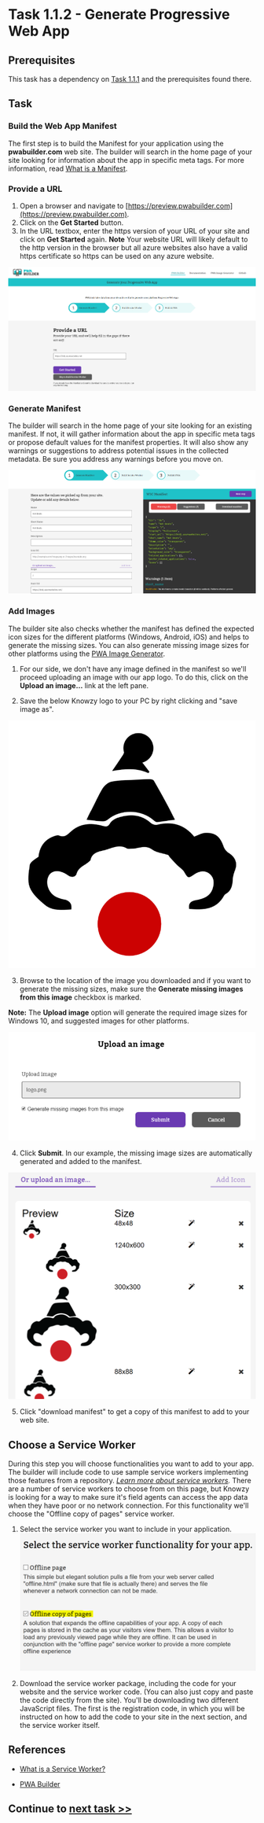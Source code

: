# Task 1.1.2 - Generate Progressive Web App

## Prerequisites 

This task has a dependency on [Task 1.1.1](111_BuildWebApp.md) and the prerequisites found there.


## Task 

### Build the Web App Manifest 

The first step is to build the Manifest for your application using the **pwabuilder.com** web site. The builder will search in the home page of your site looking for information about the app in specific meta tags. For more information, read [What is a Manifest](http://docs.pwabuilder.com/whatPWA/what-is-a-manifest/).

### Provide a URL 

1. Open a browser and navigate to [https://preview.pwabuilder.com](https://preview.pwabuilder.com).
2. Click on the **Get Started** button. 
3. In the URL textbox, enter the https version of your URL of your site and click on **Get Started** again. 
**Note** Your website URL will likely default to the http version in the browser but all azure websites also have a valid https certificate so https can be used on any azure website.

![Provide a URL](images/quickstart-pwa-website-provide-a-url.png) 

### Generate Manifest 
The builder will search in the home page of your site looking for an existing manifest. If not, it will gather information about the app in specific meta tags or propose default values for the manifest properties. It will also show any warnings or suggestions to address potential issues in the collected metadata. Be sure you address any warnings before you move on. 

![Generate Manifest](images/quickstart-pwa-website-generate-manifest.png) 


### Add Images 
The builder site also checks whether the manifest has defined the expected icon sizes for the different platforms (Windows, Android, iOS) and helps to generate the missing sizes. You can also generate missing image sizes for other platforms using the [PWA Image Generator](http://appimagegenerator-pre.azurewebsites.net/). 

1. For our side, we don't have any image defined in the manifest so we'll proceed uploading an image with our app logo. To do this, click on the **Upload an image…** link at the left pane. 

2. Save the below Knowzy logo to your PC by right clicking and "save image as".

 ![logo to upload](images/Knowzylogo.png) 

3. Browse to the location of the image you downloaded and if you want to generate the missing sizes, make sure the **Generate missing images from this image** checkbox is marked. 

**Note:** The **Upload image** option will generate the required image sizes for Windows 10, and suggested images for other platforms.

 ![Upload an Image](images/quickstart-pwa-website-upload-an-image.png) 

4. Click **Submit**. In our example, the missing image sizes are automatically generated and added to the manifest.

 ![Images Preview](images/quickstart-pwa-website-images-preview.png) 

5.  Click "download manifest" to get a copy of this manifest to add to your web site.


## Choose a Service Worker
During this step you will choose functionalities you want to add to your app. The builder will include code to use sample service workers implementing those features from a repository. *[Learn more about service workers](http://docs.pwabuilder.com/whatPWA/what-is-a-service-worker/).* There are a number of service workers to choose from on this page, but Knowzy is looking for a way to make sure it's field agents can access the app data when they have poor or no network connection.  For this functionality we'll choose the "Offline copy of pages" service worker.

1. Select the service worker you want to include in your application.
![Select Service Workers](images/quickstart-pwa-website-select-service-workers.png) 

2. Download the service worker package, including the code for your website and the service worker code. (You can also just copy and paste the code directly from the site).  You'll be downloading two different JavaScript files.  The first is the registration code, in which you will be instructed on how to add the code to your site in the next section, and the service worker itself.  



## References
- [What is a Service Worker?](http://docs.pwabuilder.com/whatPWA/what-is-a-service-worker/)

- [PWA Builder](https://www.pwabuilder.com)


## Continue to [next task >> ](113_ConfigureSW.md)

















